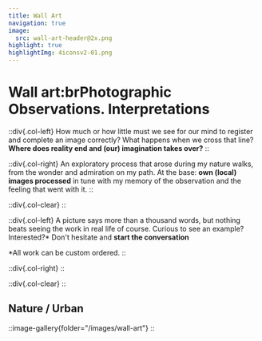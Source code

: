 ```yaml
---
title: Wall Art
navigation: true
image:
  src: wall-art-header@2x.png
highlight: true
highlightImg: 4iconsv2-01.png
---
```


# Wall art:brPhotographic Observations. Interpretations

::div{.col-left}
How much or how little must we see for our mind to register and complete an image correctly? What happens when we cross that line? **Where does reality end and (our) imagination takes over?**
::

::div{.col-right}
An exploratory process that arose during my nature walks, from the wonder and admiration on my path. At the base: **own (local) images processed** in tune with my memory of the observation and the feeling that went with it.
::

::div{.col-clear}
::

::div{.col-left}
A picture says more than a thousand words, but nothing beats seeing the work in real life of course.  Curious to see an example? Interested?\*
Don't hesitate and **start the conversation**

\*All work can be custom ordered.
::

::div{.col-right}
::

::div{.col-clear}
::

## Nature / Urban

::image-gallery{folder="/images/wall-art"}
::
